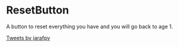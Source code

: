 # ResetButton
A button to reset everything you have and you will go back to age 1.
  
<a class="twitter-timeline" data-theme="dark" href="https://twitter.com/jarafpv?ref_src=twsrc%5Etfw">Tweets by jarafpv</a> <script async src="https://platform.twitter.com/widgets.js" charset="utf-8"></script>
